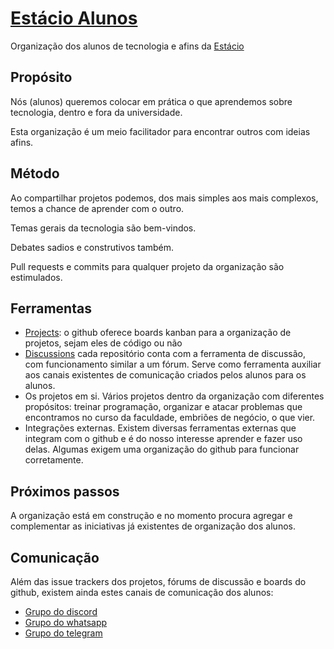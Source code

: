 # [Estácio Alunos](https://github.com/estacio-alunos)

Organização dos alunos de tecnologia e afins da [Estácio](https://estacio.br)

## Propósito

Nós (alunos) queremos colocar em prática o que aprendemos sobre tecnologia, dentro e fora da universidade.

Esta organização é um meio facilitador para encontrar outros com ideias afins.

## Método

Ao compartilhar projetos podemos, dos mais simples aos mais complexos, temos a chance de aprender com o outro.

Temas gerais da tecnologia são bem-vindos.

Debates sadios e construtivos também.

Pull requests e commits para qualquer projeto da organização são estimulados.

## Ferramentas

- [Projects](https://github.com/orgs/estacio-alunos/projects): o github oferece boards kanban para a organização de projetos, sejam eles de código ou não
- [Discussions](https://github.com/estacio-alunos/.github/discussions) cada repositório conta com a ferramenta de discussão, com funcionamento similar a um fórum. Serve como ferramenta auxiliar aos canais existentes de comunicação criados pelos alunos para os alunos.
- Os projetos em si. Vários projetos dentro da organização com diferentes propósitos: treinar programação, organizar e atacar problemas que encontramos no curso da faculdade, embriões de negócio, o que vier.
- Integrações externas. Existem diversas ferramentas externas que integram com o github e é do nosso interesse aprender e fazer uso delas. Algumas exigem uma organização do github para funcionar corretamente.

## Próximos passos

A organização está em construção e no momento procura agregar e complementar as iniciativas já existentes de organização dos alunos. 

## Comunicação

Além das issue trackers dos projetos, fórums de discussão e boards do github, existem ainda estes canais de comunicação dos alunos:

- [Grupo do discord](https://discord.gg/bRaX5w32)
- [Grupo do whatsapp](https://chat.whatsapp.com/JesMancAEuL4aOWVga76m6)
- [Grupo do telegram]()

